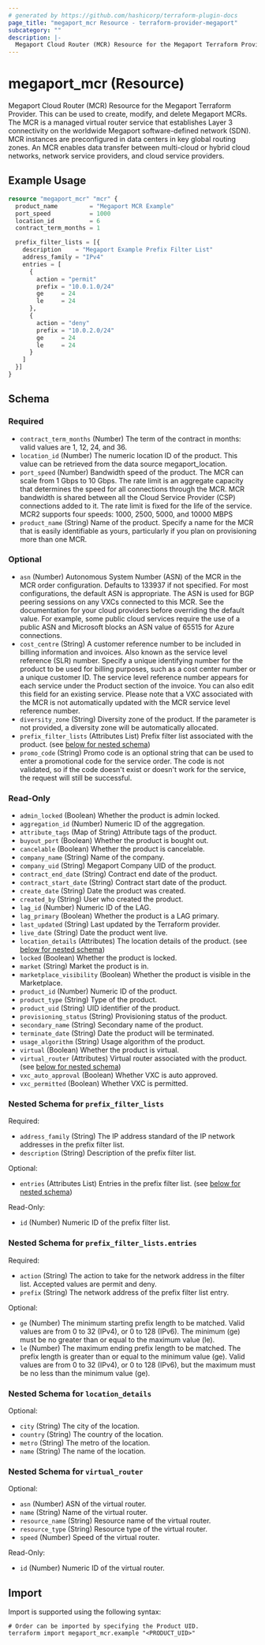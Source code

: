 ```yaml
---
# generated by https://github.com/hashicorp/terraform-plugin-docs
page_title: "megaport_mcr Resource - terraform-provider-megaport"
subcategory: ""
description: |-
  Megaport Cloud Router (MCR) Resource for the Megaport Terraform Provider. This can be used to create, modify, and delete Megaport MCRs. The MCR is a managed virtual router service that establishes Layer 3 connectivity on the worldwide Megaport software-defined network (SDN). MCR instances are preconfigured in data centers in key global routing zones. An MCR enables data transfer between multi-cloud or hybrid cloud networks, network service providers, and cloud service providers.
---
```


# megaport_mcr (Resource)

Megaport Cloud Router (MCR) Resource for the Megaport Terraform Provider. This can be used to create, modify, and delete Megaport MCRs. The MCR is a managed virtual router service that establishes Layer 3 connectivity on the worldwide Megaport software-defined network (SDN). MCR instances are preconfigured in data centers in key global routing zones. An MCR enables data transfer between multi-cloud or hybrid cloud networks, network service providers, and cloud service providers.

## Example Usage

```terraform
resource "megaport_mcr" "mcr" {
  product_name         = "Megaport MCR Example"
  port_speed           = 1000
  location_id          = 6
  contract_term_months = 1

  prefix_filter_lists = [{
    description    = "Megaport Example Prefix Filter List"
    address_family = "IPv4"
    entries = [
      {
        action = "permit"
        prefix = "10.0.1.0/24"
        ge     = 24
        le     = 24
      },
      {
        action = "deny"
        prefix = "10.0.2.0/24"
        ge     = 24
        le     = 24
      }
    ]
  }]
}
```

<!-- schema generated by tfplugindocs -->
## Schema

### Required

- `contract_term_months` (Number) The term of the contract in months: valid values are 1, 12, 24, and 36.
- `location_id` (Number) The numeric location ID of the product. This value can be retrieved from the data source megaport_location.
- `port_speed` (Number) Bandwidth speed of the product. The MCR can scale from 1 Gbps to 10 Gbps. The rate limit is an aggregate capacity that determines the speed for all connections through the MCR. MCR bandwidth is shared between all the Cloud Service Provider (CSP) connections added to it. The rate limit is fixed for the life of the service. MCR2 supports four speeds: 1000, 2500, 5000, and 10000 MBPS
- `product_name` (String) Name of the product. Specify a name for the MCR that is easily identifiable as yours, particularly if you plan on provisioning more than one MCR.

### Optional

- `asn` (Number) Autonomous System Number (ASN) of the MCR in the MCR order configuration. Defaults to 133937 if not specified. For most configurations, the default ASN is appropriate. The ASN is used for BGP peering sessions on any VXCs connected to this MCR. See the documentation for your cloud providers before overriding the default value. For example, some public cloud services require the use of a public ASN and Microsoft blocks an ASN value of 65515 for Azure connections.
- `cost_centre` (String) A customer reference number to be included in billing information and invoices. Also known as the service level reference (SLR) number. Specify a unique identifying number for the product to be used for billing purposes, such as a cost center number or a unique customer ID. The service level reference number appears for each service under the Product section of the invoice. You can also edit this field for an existing service. Please note that a VXC associated with the MCR is not automatically updated with the MCR service level reference number.
- `diversity_zone` (String) Diversity zone of the product. If the parameter is not provided, a diversity zone will be automatically allocated.
- `prefix_filter_lists` (Attributes List) Prefix filter list associated with the product. (see [below for nested schema](#nestedatt--prefix_filter_lists))
- `promo_code` (String) Promo code is an optional string that can be used to enter a promotional code for the service order. The code is not validated, so if the code doesn't exist or doesn't work for the service, the request will still be successful.

### Read-Only

- `admin_locked` (Boolean) Whether the product is admin locked.
- `aggregation_id` (Number) Numeric ID of the aggregation.
- `attribute_tags` (Map of String) Attribute tags of the product.
- `buyout_port` (Boolean) Whether the product is bought out.
- `cancelable` (Boolean) Whether the product is cancelable.
- `company_name` (String) Name of the company.
- `company_uid` (String) Megaport Company UID of the product.
- `contract_end_date` (String) Contract end date of the product.
- `contract_start_date` (String) Contract start date of the product.
- `create_date` (String) Date the product was created.
- `created_by` (String) User who created the product.
- `lag_id` (Number) Numeric ID of the LAG.
- `lag_primary` (Boolean) Whether the product is a LAG primary.
- `last_updated` (String) Last updated by the Terraform provider.
- `live_date` (String) Date the product went live.
- `location_details` (Attributes) The location details of the product. (see [below for nested schema](#nestedatt--location_details))
- `locked` (Boolean) Whether the product is locked.
- `market` (String) Market the product is in.
- `marketplace_visibility` (Boolean) Whether the product is visible in the Marketplace.
- `product_id` (Number) Numeric ID of the product.
- `product_type` (String) Type of the product.
- `product_uid` (String) UID identifier of the product.
- `provisioning_status` (String) Provisioning status of the product.
- `secondary_name` (String) Secondary name of the product.
- `terminate_date` (String) Date the product will be terminated.
- `usage_algorithm` (String) Usage algorithm of the product.
- `virtual` (Boolean) Whether the product is virtual.
- `virtual_router` (Attributes) Virtual router associated with the product. (see [below for nested schema](#nestedatt--virtual_router))
- `vxc_auto_approval` (Boolean) Whether VXC is auto approved.
- `vxc_permitted` (Boolean) Whether VXC is permitted.

<a id="nestedatt--prefix_filter_lists"></a>
### Nested Schema for `prefix_filter_lists`

Required:

- `address_family` (String) The IP address standard of the IP network addresses in the prefix filter list.
- `description` (String) Description of the prefix filter list.

Optional:

- `entries` (Attributes List) Entries in the prefix filter list. (see [below for nested schema](#nestedatt--prefix_filter_lists--entries))

Read-Only:

- `id` (Number) Numeric ID of the prefix filter list.

<a id="nestedatt--prefix_filter_lists--entries"></a>
### Nested Schema for `prefix_filter_lists.entries`

Required:

- `action` (String) The action to take for the network address in the filter list. Accepted values are permit and deny.
- `prefix` (String) The network address of the prefix filter list entry.

Optional:

- `ge` (Number) The minimum starting prefix length to be matched. Valid values are from 0 to 32 (IPv4), or 0 to 128 (IPv6). The minimum (ge) must be no greater than or equal to the maximum value (le).
- `le` (Number) The maximum ending prefix length to be matched. The prefix length is greater than or equal to the minimum value (ge). Valid values are from 0 to 32 (IPv4), or 0 to 128 (IPv6), but the maximum must be no less than the minimum value (ge).



<a id="nestedatt--location_details"></a>
### Nested Schema for `location_details`

Optional:

- `city` (String) The city of the location.
- `country` (String) The country of the location.
- `metro` (String) The metro of the location.
- `name` (String) The name of the location.


<a id="nestedatt--virtual_router"></a>
### Nested Schema for `virtual_router`

Optional:

- `asn` (Number) ASN of the virtual router.
- `name` (String) Name of the virtual router.
- `resource_name` (String) Resource name of the virtual router.
- `resource_type` (String) Resource type of the virtual router.
- `speed` (Number) Speed of the virtual router.

Read-Only:

- `id` (Number) Numeric ID of the virtual router.

## Import

Import is supported using the following syntax:

```shell
# Order can be imported by specifying the Product UID.
terraform import megaport_mcr.example "<PRODUCT_UID>"
```
